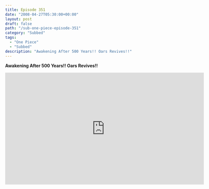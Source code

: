```yaml
---
title: Episode 351
date: "2008-04-27T05:30:00+00:00"
layout: post
draft: false
path: "/sub-one-piece-episode-351"
category: "Subbed"
tags:
  - "One Piece"
  - "Subbed"
description: "Awakening After 500 Years!! Oars Revives!!"
---
```


**Awakening After 500 Years!! Oars Revives!!**

<iframe width="640" height="360" src="https://www.rapidvideo.com/e/FXV0IMQA2Y" frameborder="0" marginwidth=0 marginheight=0 scrolling=no allowfullscreen></iframe>

